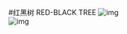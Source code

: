 #红黑树 RED-BLACK TREE
![img](https://cloud.githubusercontent.com/assets/9131176/8700580/3380bcc0-2b3f-11e5-8d7f-aecf9bb791d0.png)</br>
![img](https://cloud.githubusercontent.com/assets/9131176/8700581/33833360-2b3f-11e5-9002-563737eb2557.png)
